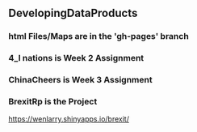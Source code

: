 ##  DevelopingDataProducts

### html Files/Maps are in the 'gh-pages' branch

### 4_I nations is Week 2 Assignment

### ChinaCheers is Week 3 Assignment

### BrexitRp is the Project


https://wenlarry.shinyapps.io/brexit/
